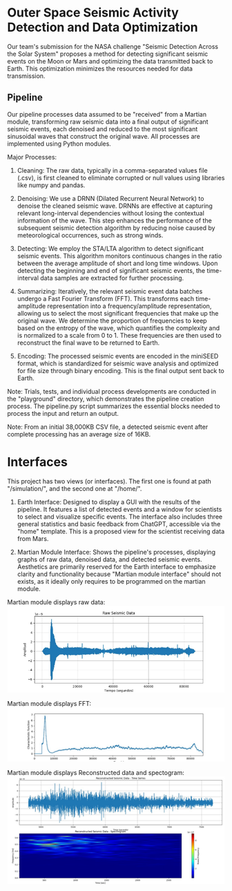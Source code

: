 # Outer Space Seismic Activity Detection and Data Optimization
Our team's submission for the NASA challenge "Seismic Detection Across the Solar System" proposes a method for detecting significant seismic events on the Moon or Mars and optimizing the data transmitted back to Earth. This optimization minimizes the resources needed for data transmission.

## Pipeline
Our pipeline processes data assumed to be "received" from a Martian module, transforming raw seismic data into a final output of significant seismic events, each denoised and reduced to the most significant sinusoidal waves that construct the original wave. All processes are implemented using Python modules.

Major Processes:
1. Cleaning: The raw data, typically in a comma-separated values file (.csv), is first cleaned to eliminate corrupted or null values using libraries like numpy and pandas.

2. Denoising: We use a DRNN (Dilated Recurrent Neural Network) to denoise the cleaned seismic wave. DRNNs are effective at capturing relevant long-interval dependencies without losing the contextual information of the wave. This step enhances the performance of the subsequent seismic detection algorithm by reducing noise caused by meteorological occurrences, such as strong winds.

3. Detecting: We employ the STA/LTA algorithm to detect significant seismic events. This algorithm monitors continuous changes in the ratio between the average amplitude of short and long time windows. Upon detecting the beginning and end of significant seismic events, the time-interval data samples are extracted for further processing.

4. Summarizing: Iteratively, the relevant seismic event data batches undergo a Fast Fourier Transform (FFT). This transforms each time-amplitude representation into a frequency/amplitude representation, allowing us to select the most significant frequencies that make up the original wave. We determine the proportion of frequencies to keep based on the entropy of the wave, which quantifies the complexity and is normalized to a scale from 0 to 1. These frequencies are then used to reconstruct the final wave to be returned to Earth.

5. Encoding: The processed seismic events are encoded in the miniSEED format, which is standardized for seismic wave analysis and optimized for file size through binary encoding. This is the final output sent back to Earth.

Note: Trials, tests, and individual process developments are conducted in the "playground" directory, which demonstrates the pipeline creation process. The pipeline.py script summarizes the essential blocks needed to process the input and return an output.

Note: From an initial 38,000KB CSV file, a detected seismic event after complete processing has an average size of 16KB.

# Interfaces
This project has two views (or interfaces). The first one is found at path "/simulation/", and the second one at "/home/".

1. Earth Interface: Designed to display a GUI with the results of the pipeline. It features a list of detected events and a window for scientists to select and visualize specific events. The interface also includes three general statistics and basic feedback from ChatGPT, accessible via the "home" template. This is a proposed view for the scientist receiving data from Mars.

2. Martian Module Interface: Shows the pipeline's processes, displaying graphs of raw data, denoised data, and detected seismic events. Aesthetics are primarily reserved for the Earth interface to emphasize clarity and functionality because "Martian module interface" should not exists, as it ideally only requires to be programmed on the martian module.

Martian module displays raw data:
![alt text](<1.jpg>)

Martian module displays FFT:
![alt text](<2.jpg>)

Martian module displays Reconstructed data and spectogram:
![alt text](<3.jpg>)